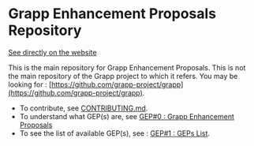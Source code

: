 # Grapp Enhancement Proposals Repository

[See directly on the website](https://grapp-project.org/geps/gep-1.md)

This is the main repository for Grapp Enhancement Proposals. This is not the main repository of the Grapp project to which it refers. You may be looking for : [https://github.com/grapp-project/grapp](https://github.com/grapp-project/grapp).

- To contribute, see [CONTRIBUTING.md](./CONTRIBUTING.md).
- To understand what GEP(s) are, see [GEP#0 : Grapp Enhancement Proposals](./gep-0.md)
- To see the list of available GEP(s), see : [GEP#1 : GEPs List](./gep-1.md).

